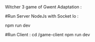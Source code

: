 Witcher 3 game of Gwent Adaptation : 


#Run Server NodeJs with Socket Io : 

npm run dev


#Run Client : 
cd /game-client
npm run dev